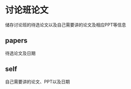 # 讨论班论文

储存讨论班的待选论文以及自己需要讲的论文及相应PPT等信息

papers
----------------
待选论文及日期

self
----------------
自己需要讲的论文、PPT以及日期